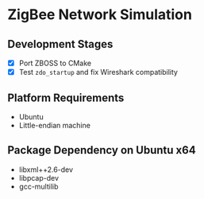# ZigBee Network Simulation

## Development Stages
- [x] Port ZBOSS to CMake
- [x] Test `zdo_startup` and fix Wireshark compatibility

## Platform Requirements
- Ubuntu
- Little-endian machine

## Package Dependency on Ubuntu x64
- libxml++2.6-dev
- libpcap-dev
- gcc-multilib